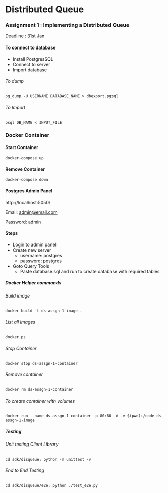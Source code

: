 # Distributed Queue

### Assignment 1 : Implementing a Distributed Queue

Deadline : 31st Jan

#### To connect to database

* Install PostgresSQL
* Connect to server
* Import database

###### To dump

`pg_dump -U USERNAME DATABASE_NAME > dbexport.pgsql`

###### To Import

`psql DB_NAME < INPUT_FILE`

### Docker Container

#### Start Container

`docker-compose up`

#### Remove Container

`docker-compose down`

#### Postgres Admin Panel

http://localhost:5050/

Email: admin@email.com

Password: admin

#### Steps

* Login to admin panel
* Create new server
  * username: postgres
  * password: postgres
* Goto Query Tools
  * Paste database.sql and run to create database with required tables

##### Docker Helper commands

###### Build image

`docker build -t ds-assgn-1-image .`

###### List all Images

`docker ps`

###### Stop Container

`docker stop ds-assgn-1-container`

###### Remove container

`docker rm ds-assgn-1-container`

###### To create container with volumes

`docker run --name ds-assgn-1-container -p 80:80 -d -v $(pwd):/code ds-assgn-1-image`

##### Testing

###### Unit testing Client Library 

`cd sdk/disqueue; python -m unittest -v`

###### End to End Testing

`cd sdk/disqueue/e2e; python ./test_e2e.py`
